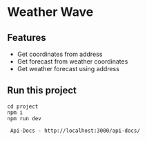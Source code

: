 # Weather Wave

## Features

-   Get coordinates from address
-   Get forecast from weather coordinates
-   Get weather forecast using address

## Run this project

```
cd project
npm i
npm run dev
```

     Api-Docs - http://localhost:3000/api-docs/
